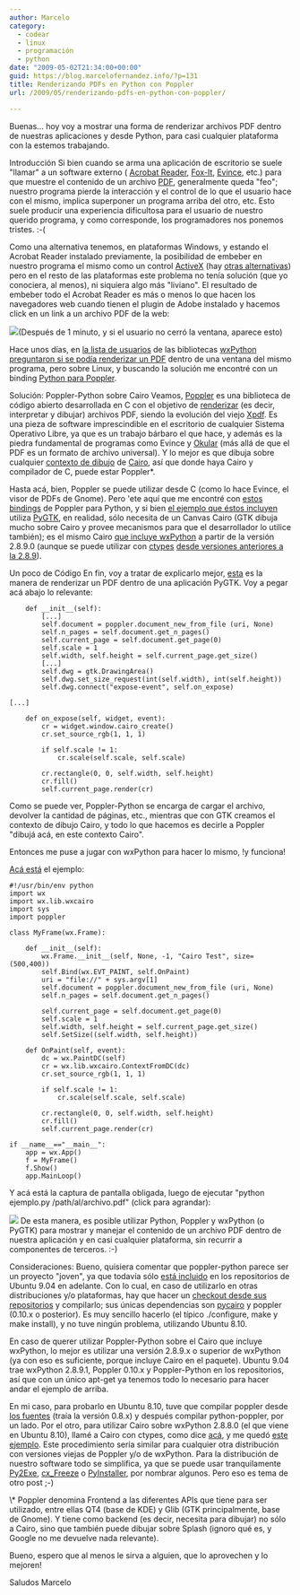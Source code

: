 ```yaml
---
author: Marcelo
category:
  - codear
  - linux
  - programación
  - python
date: "2009-05-02T21:34:00+00:00"
guid: https://blog.marcelofernandez.info/?p=131
title: Renderizando PDFs en Python con Poppler
url: /2009/05/renderizando-pdfs-en-python-con-poppler/

---
```

Buenas... hoy voy a mostrar una forma de renderizar archivos PDF dentro de nuestras aplicaciones y desde Python, para casi cualquier plataforma con la estemos trabajando.

Introducción
Si bien cuando se arma una aplicación de escritorio se suele "llamar" a un software externo ( [Acrobat Reader](http://www.adobe.com/es/products/reader/), [Fox-It](http://www.foxitsoftware.com/pdf/reader/), [Evince](http://projects.gnome.org/evince/), etc.) para que muestre el contenido de un archivo [PDF](http://es.wikipedia.org/wiki/Pdf), generalmente queda "feo"; nuestro programa pierde la interacción y el control de lo que el usuario hace con el mismo, implica superponer un programa arriba del otro, etc. Esto suele producir una experiencia dificultosa para el usuario de nuestro querido programa, y como corresponde, los programadores nos ponemos tristes. :-(

Como una alternativa tenemos, en plataformas Windows, y estando el Acrobat Reader instalado previamente, la posibilidad de embeber en nuestro programa el mismo como un control [ActiveX](http://es.wikipedia.org/wiki/ActiveX) (hay [otras alternativas](http://en.wikipedia.org/wiki/NPAPI)) pero en el resto de las plataformas este problema no tenía solución (que yo conociera, al menos), ni siquiera algo más "liviano". El resultado de embeber todo el Acrobat Reader es más o menos lo que hacen los navegadores web cuando tienen el plugin de Adobe instalado y hacemos click en un link a un archivo PDF de la web:

[![](http://1.bp.blogspot.com/_nDZ247g0qSM/SfytT-tbDFI/AAAAAAAACRk/l7lD3MdUIZw/s400/pdf.jpg)](http://www.bloginformatico.com/adobe-acrobat-reader-manipula-documentos-en-pdf.php)(Después de 1 minuto, y si el usuario no cerró la ventana, aparece esto)

Hace unos días, en [la lista de usuarios](http://lists.wxwidgets.org/mailman/listinfo/wxpython-users) de las bibliotecas [wxPython](http://www.wxpython.org/) [preguntaron si se podía renderizar un PDF](http://aspn.activestate.com/ASPN/Mail/Message/wxpython-users/3708367) dentro de una ventana del mismo programa, pero sobre Linux, y buscando la solución me encontré con un binding [Python para Poppler](https://launchpad.net/poppler-python).

Solución: Poppler-Python sobre Cairo
Veamos, [Poppler](http://poppler.freedesktop.org/) es una biblioteca de código abierto desarrollada en C con el objetivo de [renderizar](http://es.wikipedia.org/wiki/Renderizaci%C3%B3n) (es decir, interpretar y dibujar) archivos PDF, siendo la evolución del viejo [Xpdf](http://www.foolabs.com/xpdf/). Es una pieza de software imprescindible en el escritorio de cualquier Sistema Operativo Libre, ya que es un trabajo bárbaro el que hace, y además es la piedra fundamental de programas como Evince y [Okular](http://okular.kde.org/) (más allá de que el PDF es un formato de archivo universal). Y lo mejor es que dibuja sobre cualquier [contexto de dibujo](http://cairographics.org/manual/cairo-context.html) de [Cairo](http://cairographics.org/), así que donde haya Cairo y compilador de C, puede estar Poppler\*.

Hasta acá, bien, Poppler se puede utilizar desde C (como lo hace Evince, el visor de PDFs de Gnome). Pero 'ete aquí que me encontré con [estos bindings](https://launchpad.net/poppler-python) de Poppler para Python, y si bien [el ejemplo que éstos incluyen](http://bazaar.launchpad.net/%7Epoppler-python/poppler-python/trunk/annotate/head%3A/demo/demo-poppler.py) utiliza [PyGTK](http://www.pygtk.org/), en realidad, sólo necesita de un Canvas Cairo (GTK dibuja mucho sobre Cairo y provee mecanismos para que el desarrollador lo utilice también); es el mismo Cairo [que incluye wxPython](http://www.wxpython.org/docs/api/wx.lib.wxcairo-module.html) a partir de la versión 2.8.9.0 (aunque se puede utilizar con [ctypes](http://python.net/crew/theller/ctypes/) [desde versiones anteriores a la 2.8.9](http://wiki.wxpython.org/UsingCairoWithWxPython)).

Un poco de Código
En fin, voy a tratar de explicarlo mejor, [esta](http://bazaar.launchpad.net/%7Epoppler-python/poppler-python/trunk/annotate/head%3A/demo/demo-poppler.py) es la manera de renderizar un PDF dentro de una aplicación PyGTK. Voy a pegar acá abajo lo relevante:

```
    def __init__(self):
        [...]
        self.document = poppler.document_new_from_file (uri, None)
        self.n_pages = self.document.get_n_pages()
        self.current_page = self.document.get_page(0)
        self.scale = 1
        self.width, self.height = self.current_page.get_size()
        [...]
        self.dwg = gtk.DrawingArea()
        self.dwg.set_size_request(int(self.width), int(self.height))
        self.dwg.connect("expose-event", self.on_expose)

[...]

    def on_expose(self, widget, event):
        cr = widget.window.cairo_create()
        cr.set_source_rgb(1, 1, 1)

        if self.scale != 1:
            cr.scale(self.scale, self.scale)

        cr.rectangle(0, 0, self.width, self.height)
        cr.fill()
        self.current_page.render(cr)
```

Como se puede ver, Poppler-Python se encarga de cargar el archivo, devolver la cantidad de páginas, etc., mientras que con GTK creamos el contexto de dibujo Cairo, y todo lo que hacemos es decirle a Poppler "dibujá acá, en este contexto Cairo".

Entonces me puse a jugar con wxPython para hacer lo mismo, !y funciona!

[Acá está](http://pastebin.com/fe17a865) el ejemplo:

```
#!/usr/bin/env python
import wx
import wx.lib.wxcairo
import sys
import poppler

class MyFrame(wx.Frame):

    def __init__(self):
        wx.Frame.__init__(self, None, -1, "Cairo Test", size=(500,400))
        self.Bind(wx.EVT_PAINT, self.OnPaint)
        uri = "file://" + sys.argv[1]
        self.document = poppler.document_new_from_file (uri, None)
        self.n_pages = self.document.get_n_pages()

        self.current_page = self.document.get_page(0)
        self.scale = 1
        self.width, self.height = self.current_page.get_size()
        self.SetSize((self.width, self.height))

    def OnPaint(self, event):
        dc = wx.PaintDC(self)
        cr = wx.lib.wxcairo.ContextFromDC(dc)
        cr.set_source_rgb(1, 1, 1)

        if self.scale != 1:
            cr.scale(self.scale, self.scale)

        cr.rectangle(0, 0, self.width, self.height)
        cr.fill()
        self.current_page.render(cr)

if __name__=="__main__":
    app = wx.App()
    f = MyFrame()
    f.Show()
    app.MainLoop()
```

Y acá está la captura de pantalla obligada, luego de ejecutar "python ejemplo.py /path/al/archivo.pdf" (click para agrandar):

[![](http://2.bp.blogspot.com/_nDZ247g0qSM/Sfy6d-ogAiI/AAAAAAAACR0/tqDJFXFmug0/s400/pantallazog.png)](http://2.bp.blogspot.com/_nDZ247g0qSM/Sfy6d-ogAiI/AAAAAAAACR0/tqDJFXFmug0/s1600-h/pantallazog.png) De esta manera, es posible utilizar Python, Poppler y wxPython (o PyGTK) para mostrar y manejar el contenido de un archivo PDF dentro de nuestra aplicación y en casi cualquier plataforma, sin recurrir a componentes de terceros. :-)

Consideraciones:
Bueno, quisiera comentar que poppler-python parece ser un proyecto "joven", ya que todavía sólo [está incluido](http://packages.ubuntu.com/jaunty/python-poppler) en los repositorios de Ubuntu 9.04 en adelante. Con lo cual, en caso de utilizarlo en otras distribuciones y/o plataformas, hay que hacer un [checkout desde sus repositorios](https://code.launchpad.net/%7Epoppler-python/poppler-python/trunk) y compilarlo; sus únicas dependencias son [pycairo](http://cairographics.org/pycairo/) y poppler (0.10.x o posterior). Es muy sencillo hacerlo (el típico ./configure, make y make install), y no tuve ningún problema, utilizando Ubuntu 8.10.

En caso de querer utilizar Poppler-Python sobre el Cairo que incluye wxPython, lo mejor es utilizar una versión 2.8.9.x o superior de wxPython (ya con eso es suficiente, porque incluye Cairo en el paquete). Ubuntu 9.04 trae wxPython 2.8.9.1, Poppler 0.10.x y Poppler-Python en los repositorios, así que con un único apt-get ya tenemos todo lo necesario para hacer andar el ejemplo de arriba.

En mi caso, para probarlo en Ubuntu 8.10, tuve que compilar poppler desde [los fuentes](http://poppler.freedesktop.org/poppler-0.10.6.tar.gz) (traía la versión 0.8.x) y después compilar python-poppler, por un lado. Por el otro, para utilizar Cairo sobre wxPython 2.8.8.0 (el que viene en Ubuntu 8.10), llamé a Cairo con ctypes, como dice [acá](http://wiki.wxpython.org/UsingCairoWithWxPython), y me quedó [este ejemplo](http://pastebin.com/f75683324). Este procedimiento sería similar para cualquier otra distribución con versiones viejas de Poppler y/o de wxPython. Para la distribución de nuestro software todo se simplifica, ya que se puede usar tranquilamente [Py2Exe](http://www.py2exe.org/), [cx\_Freeze](http://cx-freeze.sourceforge.net/) o [PyInstaller](http://pyinstaller.python-hosting.com/), por nombrar algunos. Pero eso es tema de otro post ;-)

\\* Poppler denomina Frontend a las diferentes APIs que tiene para ser utilizado, entre ellas QT4 (base de KDE) y Glib (GTK principalmente, base de Gnome). Y tiene como backend (es decir, necesita para dibujar) no sólo a Cairo, sino que también puede dibujar sobre Splash (ignoro qué es, y Google no me devuelve nada relevante).

Bueno, espero que al menos le sirva a alguien, que lo aprovechen y lo mejoren!

Saludos
Marcelo
